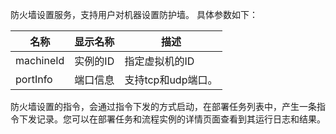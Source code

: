 防火墙设置服务，支持用户对机器设置防护墙。
具体参数如下：

| 名称              | 显示名称    | 描述                           |
| --------------- | ------- | ---------------------------- |
| machineId       | 实例的ID   | 指定虚拟机的ID                     |
| portInfo        | 端口信息 | 支持tcp和udp端口。 |

防火墙设置的指令，会通过指令下发的方式启动，在部署任务列表中，产生一条指令下发记录。您可以在部署任务和流程实例的详情页面查看到其运行日志和结果。